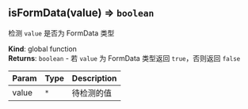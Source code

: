<a name="isFormData"></a>

## isFormData(value) ⇒ <code>boolean</code>
检测 `value` 是否为 FormData 类型

**Kind**: global function  
**Returns**: <code>boolean</code> - 若 `value` 为 FormData 类型返回 `true`，否则返回 `false`  

| Param | Type | Description |
| --- | --- | --- |
| value | <code>\*</code> | 待检测的值 |

